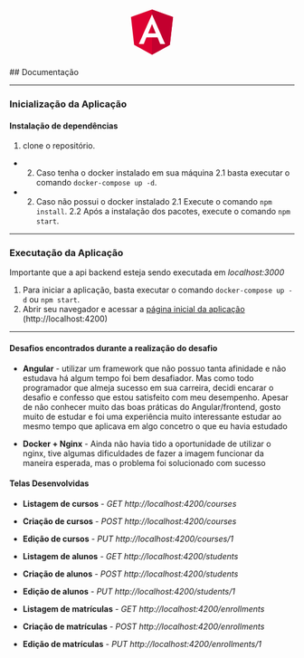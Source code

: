 <!-- # Programming Challenge -->

<p align="center">
  <a href="https://angular.io/" target="blank"><img src="data:image/svg+xml;base64,PHN2ZyB4bWxucz0iaHR0cDovL3d3dy53My5vcmcvMjAwMC9zdmciIHZpZXdCb3g9IjAgMCAyNTAgMjUwIj4KICAgIDxwYXRoIGZpbGw9IiNERDAwMzEiIGQ9Ik0xMjUgMzBMMzEuOSA2My4ybDE0LjIgMTIzLjFMMTI1IDIzMGw3OC45LTQzLjcgMTQuMi0xMjMuMXoiIC8+CiAgICA8cGF0aCBmaWxsPSIjQzMwMDJGIiBkPSJNMTI1IDMwdjIyLjItLjFWMjMwbDc4LjktNDMuNyAxNC4yLTEyMy4xTDEyNSAzMHoiIC8+CiAgICA8cGF0aCAgZmlsbD0iI0ZGRkZGRiIgZD0iTTEyNSA1Mi4xTDY2LjggMTgyLjZoMjEuN2wxMS43LTI5LjJoNDkuNGwxMS43IDI5LjJIMTgzTDEyNSA1Mi4xem0xNyA4My4zaC0zNGwxNy00MC45IDE3IDQwLjl6IiAvPgogIDwvc3ZnPg==" width="100" alt="Angular Logo" /></a>
</p>
## Documentação

---
### Inicialização da Aplicação
#### Instalação de dependências

1. clone o repositório.
- 2. Caso tenha o docker instalado em sua máquina
  2.1 basta executar o comando ```docker-compose up -d```.
- 2. Caso não possui o docker instalado
    2.1 Execute o comando ```npm install```.
    2.2 Após a instalação dos pacotes, execute o comando ```npm start```.
---
### Executação da Aplicação
Importante que a api backend esteja sendo executada em _localhost:3000_
1. Para iniciar a aplicação, basta executar o comando ```docker-compose up -d``` ou ```npm start```.
1. Abrir seu navegador e acessar a [página inicial da aplicação](http://localhost:4200) (http://localhost:4200)
---
#### Desafios encontrados durante a realização do desafio
- **Angular** - utilizar um framework que não possuo tanta afinidade e não estudava há algum tempo foi bem desafiador. Mas como todo programador que almeja sucesso em sua carreira, decidi encarar o desafio e confesso que estou satisfeito com meu desempenho.
Apesar de não conhecer muito das boas práticas do Angular/frontend, gosto muito de estudar e foi uma experiência muito interessante estudar ao mesmo tempo que aplicava em algo concetro o que eu havia estudado

- **Docker + Nginx** - Ainda não havia tido a oportunidade de utilizar o nginx, tive algumas dificuldades de fazer a imagem funcionar da maneira esperada, mas o problema foi solucionado com sucesso

#### Telas Desenvolvidas
- **Listagem de cursos** - *GET http://localhost:4200/courses*
- **Criação de cursos** - *POST http://localhost:4200/courses*
- **Edição de cursos** - *PUT http://localhost:4200/courses/1*

- **Listagem de alunos** - *GET http://localhost:4200/students*
- **Criação de alunos** - *POST http://localhost:4200/students*
- **Edição de alunos** - *PUT http://localhost:4200/students/1*

- **Listagem de matrículas** - *GET http://localhost:4200/enrollments*
- **Criação de matrículas** - *POST http://localhost:4200/enrollments*
- **Edição de matrículas** - *PUT http://localhost:4200/enrollments/1*
